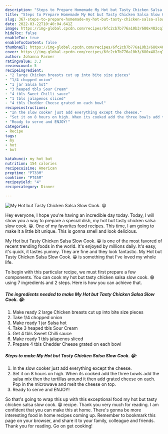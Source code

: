 ```yaml
---
description: "Steps to Prepare Homemade My Hot but Tasty Chicken Salsa Slow Cook. 😁"
title: "Steps to Prepare Homemade My Hot but Tasty Chicken Salsa Slow Cook. 😁"
slug: 367-steps-to-prepare-homemade-my-hot-but-tasty-chicken-salsa-slow-cook
date: 2022-03-22T10:40:04.641Z
image: https://img-global.cpcdn.com/recipes/6fc2cb7b776a10b3/680x482cq70/my-hot-but-tasty-chicken-salsa-slow-cook-recipe-main-photo.jpg
hideToc: false
enableToc: true
enableTocContent: false
thumbnail: https://img-global.cpcdn.com/recipes/6fc2cb7b776a10b3/680x482cq70/my-hot-but-tasty-chicken-salsa-slow-cook-recipe-main-photo.jpg
cover: https://img-global.cpcdn.com/recipes/6fc2cb7b776a10b3/680x482cq70/my-hot-but-tasty-chicken-salsa-slow-cook-recipe-main-photo.jpg
author: Johanna Farmer
ratingvalue: 3.3
reviewcount: 5
recipeingredient:
- "2 large Chicken breasts cut up into bite size pieces"
- "1/4 chopped onion"
- "1 jar Salsa hot"
- "3 heaped tbls Sour Cream"
- "4 tbls Sweet Chilli sauce"
- "1 tbls jalapenos sliced"
- "4 tbls Chedder Cheese grated on each bowl"
recipeinstructions:
- "In the slow cooker just add everything except the cheese."
- "Set it on 8 hours on high. When its cooked add the three bowls add the salsa mix then the tortillas around it then add grated cheese on each. Pop in the microwave and melt the cheese on top."
- "Ready to serve and ENJOY!"
categories:
- Recipe
tags:
- my
- hot
- but

katakunci: my hot but 
nutrition: 154 calories
recipecuisine: American
preptime: "PT33M"
cooktime: "PT45M"
recipeyield: "4"
recipecategory: Dinner

---
```



![My Hot but Tasty Chicken Salsa Slow Cook. 😁](https://img-global.cpcdn.com/recipes/6fc2cb7b776a10b3/680x482cq70/my-hot-but-tasty-chicken-salsa-slow-cook-recipe-main-photo.jpg)

Hey everyone, I hope you're having an incredible day today. Today, I will show you a way to prepare a special dish, my hot but tasty chicken salsa slow cook. 😁. One of my favorites food recipes. This time, I am going to make it a little bit unique. This is gonna smell and look delicious.



My Hot but Tasty Chicken Salsa Slow Cook. 😁 is one of the most favored of recent trending foods in the world. It's enjoyed by millions daily. It's easy, it's quick, it tastes yummy. They are fine and they look fantastic. My Hot but Tasty Chicken Salsa Slow Cook. 😁 is something that I've loved my whole life.


To begin with this particular recipe, we must first prepare a few components. You can cook my hot but tasty chicken salsa slow cook. 😁 using 7 ingredients and 2 steps. Here is how you can achieve that.

<!--inarticleads1-->

##### The ingredients needed to make My Hot but Tasty Chicken Salsa Slow Cook. 😁:

1. Make ready 2 large Chicken breasts cut up into bite size pieces
1. Take 1/4 chopped onion
1. Make ready 1 jar Salsa hot
1. Take 3 heaped tbls Sour Cream
1. Get 4 tbls Sweet Chilli sauce
1. Make ready 1 tbls jalapenos sliced
1. Prepare 4 tbls Chedder Cheese grated on each bowl




<!--inarticleads2-->

##### Steps to make My Hot but Tasty Chicken Salsa Slow Cook. 😁:

1. In the slow cooker just add everything except the cheese.
1. Set it on 8 hours on high. When its cooked add the three bowls add the salsa mix then the tortillas around it then add grated cheese on each. Pop in the microwave and melt the cheese on top.
1. Ready to serve and ENJOY!



So that's going to wrap this up with this exceptional food my hot but tasty chicken salsa slow cook. 😁 recipe. Thank you very much for reading. I am confident that you can make this at home. There's gonna be more interesting food in home recipes coming up. Remember to bookmark this page on your browser, and share it to your family, colleague and friends. Thank you for reading. Go on get cooking!
